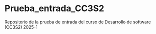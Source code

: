 # Prueba_entrada_CC3S2

Repositorio de la prueba de entrada del curso de Desarrollo de software (CC3S2) 2025-1
